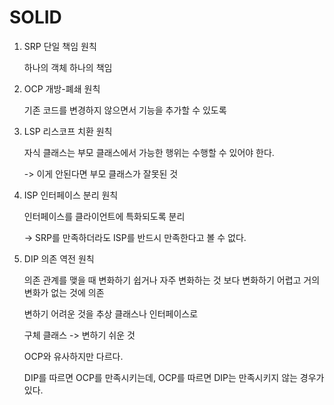 # SOLID

1. SRP 단일 책임 원칙

    하나의 객체 하나의 책임

2. OCP 개방-폐쇄 원칙

    기존 코드를 변경하지 않으면서 기능을 추가할 수 있도록

3. LSP 리스코프 치환 원칙

    자식 클래스는 부모 클래스에서 가능한 행위는 수행할 수 있어야 한다.

    -> 이게 안된다면 부모 클래스가 잘못된 것

4. ISP 인터페이스 분리 원칙

    인터페이스를 클라이언트에 특화되도록 분리 

    -> SRP를 만족하더라도 ISP를 반드시 만족한다고 볼 수 없다.

5. DIP 의존 역전 원칙

    의존 관계를 맺을 때 변화하기 쉽거나 자주 변화하는 것 보다 변화하기 어렵고 거의 변화가 없는 것에 의존

    변하기 어려운 것을 추상 클래스나 인터페이스로

    구체 클래스 -> 변하기 쉬운 것

    OCP와 유사하지만 다르다.

    DIP를 따르면 OCP를 만족시키는데, OCP를 따르면 DIP는 만족시키지 않는 경우가 있다.
